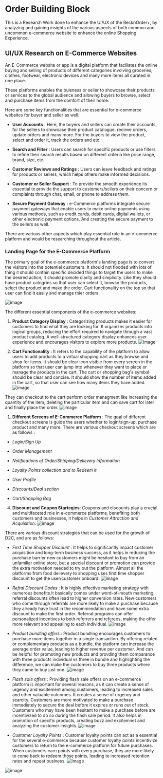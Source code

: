 # Order Building Block
This is a Research Work done to enhance the UI/UX of the BecknOrder+, by analyzing and gaining insights of the various aspects of both common and uncommon e-commerce website to enhance the online Shopping Experience.

## UI/UX Research on E-Commerce Websites
An E-Commerce website or app is a digital platform that faciliates the online buying and selling of products of different categories involving groceries, clothes, footwear, electronic devices and many more items all curated in one place.

These platforms enables the buisness or seller to showcase their products or services to the global audience and allowing buyers to browse, select and purchase items from the comfort of their home.

Here are some key functionalities that are essential for e-commerce websites for buyer and seller as well:

- **User Accounts** : Here, the buyers and sellers can  create their accounts, for the sellers to showcase their product catalogue, recieve orders, update orders and many more. For the buyers to view the product, select and order it, track the orders and etc.

- **Search and Filter** :  Users can search for specific products or use filters to refine their search results based on different criteria like price range, brand, size, etc.

- **Customer Reviews and Ratings** : Users can leave feedback and ratings for products or sellers, which helps others make informed decisions.

- **Customer or Seller Support** : To provide the smooth experience its essential to provide the support to customers/sellers on their concern or complaints  through chat, email, or phone to address them.

- **Secure Payment Gateway** : e-Commerce platforms integrate secure payment gateways that enable users to make online payments using various methods, such as credit cards, debit cards, digital wallets, or other electronic payment options. And creating the secure payment to the sellers as well.

There are various other aspects which play essential role in an e-commerce platform and would be researching throughout the article.


### Landing Page for the E-Commerce Platform

The primary goal of the e-commerce platform's landing page is to convert the visitors into the potential customers. It should not flooded with lots of thing it should contain specific decided things to target the users to make the desired action, it should promote clarity and simplicity.
Like they should have product catogries so that user can select it, browse the products, select the product and make the order. Cart functionality on the top so that user can find it easily and manage thier orders.

![image](https://github.com/monishkajha17/building-blocks/assets/109274817/cd1ed2da-15a6-4b3f-9a7d-a949c7c80ca4)


The different essential components of the e-commerce websites:

1. **Product Category Display** : Categorizing products makes it easier for customers to find what they are looking for. It organizes products into logical groups, reducing the effort required to navigate through a vast product catalog. A well-structured category display enhances user experience and encourages visitors to explore more products. 
![image](https://github.com/monishkajha17/building-blocks/assets/109274817/5d8d6e75-23bc-4331-b2ed-d013a95dc335)



1. **Cart Functionality** : It refers to the capability of the platform to allow users to add products to a virtual shopping cart as they browse and shop for items. It should be clear icon visible from every screen in the platform so that user can jump into whenever they want to place or manage the products in the cart. The cart or shopping bag's symbol should be clear and concise. It should show the number of items added in the cart, so that user can see how many items they have added.
![image](https://github.com/monishkajha17/building-blocks/assets/109274817/75156d95-23f7-4654-bc80-5a9ba4eee692)

They can checkout to the cart perform order managment like increasing the quantity of the item, deleting the particular item and can save cart for later and finally place the order.
![image](https://github.com/monishkajha17/building-blocks/assets/109274817/71171865-79d1-4860-a173-d48c614601b3)




1. **Different Screens of E-Commerce Platform** : The goal of different checkout screens is guide the users whether to login/sign-up, purchase product and many more. There are various checkout screens which are as follows : 
- _Login/Sign Up_ 

- _Order Management_

- _Notifications of Order/Shipping/Delievery Information_

- _Loyalty Points collection and to Redeem it_

- _User Profile_

- _Discounts/Deal section_

- _Cart/Shopping Bag_





4. **Discount and Coupon Startegies**: Coupons and discounts play a crucial and multifaceted role in e-commerce platforms, benefiting both customers and businesses, it helps in _Customer Attraction and Acquisition_.
![image](https://github.com/monishkajha17/building-blocks/assets/109274817/5eba2270-6383-40f1-b583-cbd292b4d6cf)


There are various discount strategies that can be used for the growth of D2C, and are as follows:

- _First Time Shopper Discount_ : It helps to  significantly impact customer acquisition and long-term business success, as it helps in reducing the purchase barrier new customers might be hesitant to buy from an unfamiliar online store, but a special discount or promotion can provide the extra motivation needed to try out the platform. Almost all the platforms from food delievery to shopping uses first time shopper discount to get the user/customer onboard.
![image](https://github.com/monishkajha17/building-blocks/assets/109274817/837182aa-401e-486e-a104-d5ba9cb0bd7f)


- _Refral Discount Codes_ : It is highly effective marketing strategy with numerous benefits.It basically comes under word-of-mouth marketing, referral discounts often lead to higher conversion rates. New customers who come through referrals are more likely to make a purchase because they already have trust in the recommendation and have some extra discount to make the first order. Referral programs can offer personalized incentives to both referrers and referees, making the offer more relevant and appealing to each individual.
![image](https://github.com/monishkajha17/building-blocks/assets/109274817/e809ea16-0358-47bb-8250-ca1c518dbf9c)


- _Product bundling offers_ : Product bundling encourages customers to purchase more items together in a single transaction. By offering related or complementary products as a bundle, the platform can increase the average order value, leading to higher revenue per customer. And can be helpful for promoting new products and provding them comparance with three products individual vs three in bundle and highlighting the difference, we can make the customers to buy three products where they came to buy just one.
![image](https://github.com/monishkajha17/building-blocks/assets/109274817/739aac1a-dcdc-4ebb-a96b-5644c6c16cf6)

- _Flash sale offers_ : Providing flash sale offers on an e-commerce platform is important for several reasons, as it can create a sense of urgency and excitement among customers, leading to increased sales and other valuable outcomes. It creates a sense of urgency and scarcity. Customers are more motivated to make a purchase immediately to secure the deal before it expires or runs out of stock. Customers who may have been hesitant to make a purchase before are incentivized to do so during the flash sale period. It also helps in promotion of specific products, creating buzz and excitemnet and analyzing the customer insights.
![image](https://github.com/monishkajha17/building-blocks/assets/109274817/2b0952e7-b62b-4542-b124-aeb1f8e27ab0)


- _Customer Loyalty Points_ : Customer loyalty points can act as a essential for the several e-commerce because customer loyalty points incentivize customers to return to the e-commerce platform for future purchases. When customers earn points with every purchase, they are more likely to come back to redeem those points, leading to increased retention rates and repeat business.
![image](https://github.com/monishkajha17/building-blocks/assets/109274817/d9b41d1b-8fd9-4c86-a051-5239940c85d3)



![image](https://github.com/monishkajha17/building-blocks/assets/109274817/cd502015-195a-4f5e-8570-cd6a5a09782a)


























